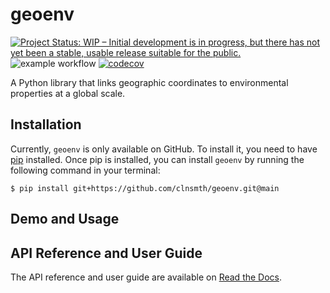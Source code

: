 # geoenv

[![Project Status: WIP – Initial development is in progress, but there has not yet been a stable, usable release suitable for the public.](https://www.repostatus.org/badges/latest/wip.svg)](https://www.repostatus.org/#wip)
![example workflow](https://github.com/clnsmth/geoenv/actions/workflows/ci-cd.yml/badge.svg)
[![codecov](https://codecov.io/github/clnsmth/geoenv/graph/badge.svg?token=2J4MNIXCTD)](https://codecov.io/github/clnsmth/geoenv)

A Python library that links geographic coordinates to environmental properties at a global scale.

## Installation

Currently, `geoenv` is only available on GitHub.  To install it, you need to have [pip](https://pip.pypa.io/en/stable/installation/) installed. Once pip is installed, you can install `geoenv` by running the following command in your terminal:

    $ pip install git+https://github.com/clnsmth/geoenv.git@main

## Demo and Usage

## API Reference and User Guide

The API reference and user guide are available on [Read the Docs](https://geoenv.readthedocs.io).
